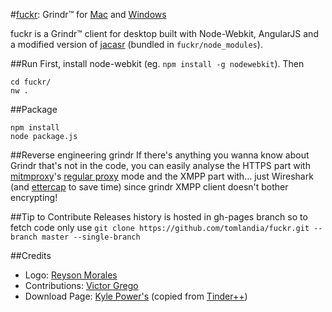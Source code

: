 #[fuckr](http://fuckr.me/): Grindr™ for [Mac](http://fuckr.me/downloads/Fuckr.dmg) and [Windows](http://fuckr.me/downloads/Fuckr.zip)

fuckr is a Grindr™ client for desktop built with Node-Webkit, AngularJS and a modified version of [jacasr](https://github.com/tdebarochez/jacasr) (bundled in `fuckr/node_modules`).

##Run
First, install node-webkit (eg. `npm install -g nodewebkit`). Then

    cd fuckr/
    nw .

##Package

    npm install
    node package.js

##Reverse engineering grindr
If there's anything you wanna know about Grindr that's not in the code, you can easily analyse the HTTPS part with [mitmproxy](http://mitmproxy.org/)'s [regular proxy](https://mitmproxy.org/doc/modes.html) mode and the XMPP part with... just Wireshark (and [ettercap](http://www.kioptrix.com/blog/ettercap-command-line-basics/) to save time) since grindr XMPP client doesn't bother encrypting!

##Tip to Contribute
Releases history is hosted in gh-pages branch so to fetch code only use
`git clone https://github.com/tomlandia/fuckr.git --branch master --single-branch`

##Credits
- Logo: [Reyson Morales](http://reyson-morales.deviantart.com/)
- Contributions: [Victor Grego](https://github.com/victorgrego)
- Download Page: [Kyle Power's](https://twitter.com/mfkp/) (copied from [Tinder++](https://github.com/mfkp/tinderplusplus))
